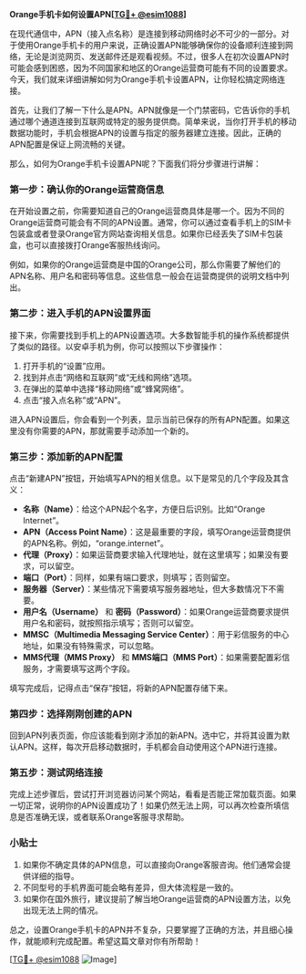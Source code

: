 **Orange手机卡如何设置APN[[TG💪+ @esim1088](https://t.me/s/esim1088)]**

在现代通信中，APN（接入点名称）是连接到移动网络时必不可少的一部分。对于使用Orange手机卡的用户来说，正确设置APN能够确保你的设备顺利连接到网络，无论是浏览网页、发送邮件还是观看视频。不过，很多人在初次设置APN时可能会感到困惑，因为不同国家和地区的Orange运营商可能有不同的设置要求。今天，我们就来详细讲解如何为Orange手机卡设置APN，让你轻松搞定网络连接。

首先，让我们了解一下什么是APN。APN就像是一个门禁密码，它告诉你的手机通过哪个通道连接到互联网或特定的服务提供商。简单来说，当你打开手机的移动数据功能时，手机会根据APN的设置与指定的服务器建立连接。因此，正确的APN配置是保证上网流畅的关键。

那么，如何为Orange手机卡设置APN呢？下面我们将分步骤进行讲解：

### 第一步：确认你的Orange运营商信息

在开始设置之前，你需要知道自己的Orange运营商具体是哪一个。因为不同的Orange运营商可能会有不同的APN设置。通常，你可以通过查看手机上的SIM卡包装盒或者登录Orange官方网站查询相关信息。如果你已经丢失了SIM卡包装盒，也可以直接拨打Orange客服热线询问。

例如，如果你的Orange运营商是中国的Orange公司，那么你需要了解他们的APN名称、用户名和密码等信息。这些信息一般会在运营商提供的说明文档中列出。

### 第二步：进入手机的APN设置界面

接下来，你需要找到手机上的APN设置选项。大多数智能手机的操作系统都提供了类似的路径。以安卓手机为例，你可以按照以下步骤操作：

1. 打开手机的“设置”应用。
2. 找到并点击“网络和互联网”或“无线和网络”选项。
3. 在弹出的菜单中选择“移动网络”或“蜂窝网络”。
4. 点击“接入点名称”或“APN”。

进入APN设置后，你会看到一个列表，显示当前已保存的所有APN配置。如果这里没有你需要的APN，那就需要手动添加一个新的。

### 第三步：添加新的APN配置

点击“新建APN”按钮，开始填写APN的相关信息。以下是常见的几个字段及其含义：

- **名称（Name）**：给这个APN起个名字，方便日后识别。比如“Orange Internet”。
- **APN（Access Point Name）**：这是最重要的字段，填写Orange运营商提供的APN名称。例如，“orange.internet”。
- **代理（Proxy）**：如果运营商要求输入代理地址，就在这里填写；如果没有要求，可以留空。
- **端口（Port）**：同样，如果有端口要求，则填写；否则留空。
- **服务器（Server）**：某些情况下需要填写服务器地址，但大多数情况下不需要。
- **用户名（Username）** 和 **密码（Password）**：如果Orange运营商要求提供用户名和密码，就按照指示填写；否则可以留空。
- **MMSC（Multimedia Messaging Service Center）**：用于彩信服务的中心地址，如果没有特殊需求，可以忽略。
- **MMS代理（MMS Proxy）** 和 **MMS端口（MMS Port）**：如果需要配置彩信服务，才需要填写这两个字段。

填写完成后，记得点击“保存”按钮，将新的APN配置存储下来。

### 第四步：选择刚刚创建的APN

回到APN列表页面，你应该能看到刚才添加的新APN。选中它，并将其设置为默认APN。这样，每次开启移动数据时，手机都会自动使用这个APN进行连接。

### 第五步：测试网络连接

完成上述步骤后，尝试打开浏览器访问某个网站，看看是否能正常加载页面。如果一切正常，说明你的APN设置成功了！如果仍然无法上网，可以再次检查所填信息是否准确无误，或者联系Orange客服寻求帮助。

### 小贴士

1. 如果你不确定具体的APN信息，可以直接向Orange客服咨询。他们通常会提供详细的指导。
2. 不同型号的手机界面可能会略有差异，但大体流程是一致的。
3. 如果你在国外旅行，建议提前了解当地Orange运营商的APN设置方法，以免出现无法上网的情况。

总之，设置Orange手机卡的APN并不复杂，只要掌握了正确的方法，并且细心操作，就能顺利完成配置。希望这篇文章对你有所帮助！

[[TG💪+ @esim1088](https://t.me/s/esim1088) ![Image](https://i.postimg.cc/4NQfJmqS/Snipaste-2025-05-13-00-14-12.png)]